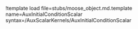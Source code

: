 !template load file=stubs/moose_object.md.template name=AuxInitialConditionScalar syntax=/AuxScalarKernels/AuxInitialConditionScalar